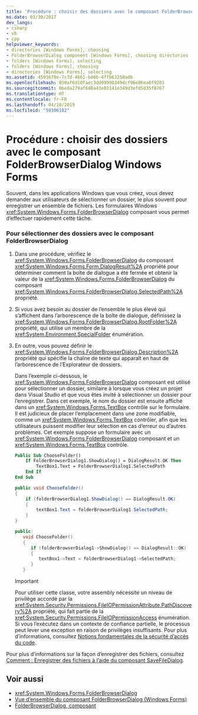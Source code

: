 ```yaml
---
title: 'Procédure : choisir des dossiers avec le composant FolderBrowserDialog Windows Forms'
ms.date: 03/30/2017
dev_langs:
- csharp
- vb
- cpp
helpviewer_keywords:
- directories [Windows Forms], choosing
- FolderBrowserDialog component [Windows Forms], choosing directories
- folders [Windows Forms], selecting
- folders [Windows Forms], choosing
- directories [Windows Forms], selecting
ms.assetid: 4593670e-7c7d-4661-b46b-4ffb63258adb
ms.openlocfilehash: 050af6d10faec3dd09998349dcf96e96ea0f9201
ms.sourcegitcommit: 0be8a279af6d8a43e03141e349d3efd5d35f8767
ms.translationtype: HT
ms.contentlocale: fr-FR
ms.lasthandoff: 04/18/2019
ms.locfileid: "59306182"
---
```

# <a name="how-to-choose-folders-with-the-windows-forms-folderbrowserdialog-component"></a>Procédure : choisir des dossiers avec le composant FolderBrowserDialog Windows Forms
Souvent, dans les applications Windows que vous créez, vous devez demander aux utilisateurs de sélectionner un dossier, le plus souvent pour enregistrer un ensemble de fichiers. Les formulaires Windows <xref:System.Windows.Forms.FolderBrowserDialog> composant vous permet d’effectuer rapidement cette tâche.  
  
### <a name="to-choose-folders-with-the-folderbrowserdialog-component"></a>Pour sélectionner des dossiers avec le composant FolderBrowserDialog  
  
1. Dans une procédure, vérifiez le <xref:System.Windows.Forms.FolderBrowserDialog> du composant <xref:System.Windows.Forms.Form.DialogResult%2A> propriété pour déterminer comment la boîte de dialogue a été fermée et obtenir la valeur de la <xref:System.Windows.Forms.FolderBrowserDialog> du composant <xref:System.Windows.Forms.FolderBrowserDialog.SelectedPath%2A> propriété.  
  
2. Si vous avez besoin au dossier de l’ensemble le plus élevé qui s’affichent dans l’arborescence de la boîte de dialogue, définissez la <xref:System.Windows.Forms.FolderBrowserDialog.RootFolder%2A> propriété, qui utilise un membre de la <xref:System.Environment.SpecialFolder> énumération.  
  
3. En outre, vous pouvez définir le <xref:System.Windows.Forms.FolderBrowserDialog.Description%2A> propriété qui spécifie la chaîne de texte qui apparaît en haut de l’arborescence de l’Explorateur de dossiers.  
  
     Dans l’exemple ci-dessous, le <xref:System.Windows.Forms.FolderBrowserDialog> composant est utilisé pour sélectionner un dossier, similaire à lorsque vous créez un projet dans Visual Studio et que vous êtes invité à sélectionner un dossier pour l’enregistrer. Dans cet exemple, le nom du dossier est ensuite affiché dans un <xref:System.Windows.Forms.TextBox> contrôle sur le formulaire. Il est judicieux de placer l’emplacement dans une zone modifiable, comme un <xref:System.Windows.Forms.TextBox> contrôler, afin que les utilisateurs puissent modifier leur sélection en cas d’erreur ou d’autres problèmes. Cet exemple suppose un formulaire avec un <xref:System.Windows.Forms.FolderBrowserDialog> composant et un <xref:System.Windows.Forms.TextBox> contrôle.  
  
    ```vb  
    Public Sub ChooseFolder()  
        If FolderBrowserDialog1.ShowDialog() = DialogResult.OK Then  
            TextBox1.Text = FolderBrowserDialog1.SelectedPath  
        End If  
    End Sub  
    ```  
  
    ```csharp  
    public void ChooseFolder()  
    {  
        if (folderBrowserDialog1.ShowDialog() == DialogResult.OK)   
        {  
            textBox1.Text = folderBrowserDialog1.SelectedPath;  
        }  
    }  
    ```  
  
    ```cpp  
    public:  
       void ChooseFolder()  
       {  
          if (folderBrowserDialog1->ShowDialog() == DialogResult::OK)  
          {  
             textBox1->Text = folderBrowserDialog1->SelectedPath;  
          }  
       }  
    ```  
  
    > [!IMPORTANT]
    >  Pour utiliser cette classe, votre assembly nécessite un niveau de privilège accordé par la <xref:System.Security.Permissions.FileIOPermissionAttribute.PathDiscovery%2A> propriété, qui fait partie de la <xref:System.Security.Permissions.FileIOPermissionAccess> énumération. Si vous l’exécutez dans un contexte de confiance partielle, le processus peut lever une exception en raison de privilèges insuffisants. Pour plus d’informations, consultez [Notions fondamentales de la sécurité d’accès du code](../../misc/code-access-security-basics.md).  
  
 Pour plus d’informations sur la façon d’enregistrer des fichiers, consultez [Comment : Enregistrer des fichiers à l’aide du composant SaveFileDialog](how-to-save-files-using-the-savefiledialog-component.md).  
  
## <a name="see-also"></a>Voir aussi

- <xref:System.Windows.Forms.FolderBrowserDialog>
- [Vue d’ensemble du composant FolderBrowserDialog (Windows Forms)](folderbrowserdialog-component-overview-windows-forms.md)
- [FolderBrowserDialog, composant](folderbrowserdialog-component-windows-forms.md)
